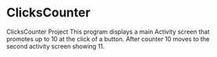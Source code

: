 # ClicksCounter
ClicksCounter Project
This program displays a main Activity screen that promotes up to 10 at the click of a button.
After counter 10 moves to the second activity screen showing 11.
